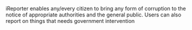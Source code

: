 iReporter enables any/every citizen to bring any form of corruption to the notice of appropriate authorities and the general public. Users can also report on things that needs government intervention